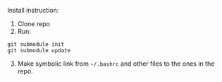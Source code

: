 Install instruction:

1. Clone repo
2. Run:

```
git submodule init
git submodule update
```

3. Make symbolic link from `~/.bashrc` and other files to the ones in the repo.
